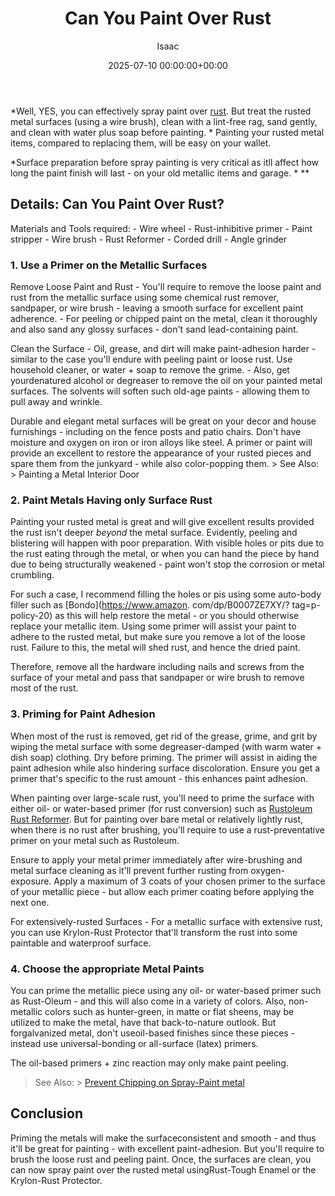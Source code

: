 ﻿---
title: Can You Paint Over Rust
description: Well, YES, you can effectively spray paint over rust. But treat the rusted metal surfaces using a wire brush, clean with a lint-free rag, sand gently, and...
slug: /can-you-paint-over-rust/
date: 2025-07-10 00:00:00+00:00
lastmod: 2025-07-10 00:00:00+03:00
author: Isaac
categories:
- DIY Paintings
tags:
- diy-paintings
- rust
layout: post
---

*Well, YES, you can effectively spray paint over [rust](https://pestpolicy.com/how-to-remove-rust-from-metal-before-painting/). But treat the rusted metal surfaces (using a wire brush), clean with a lint-free rag, sand gently, and clean with water plus soap before painting. * Painting your rusted metal items, compared to replacing them, will be easy on your wallet.

*Surface preparation before spray painting is very critical as itll affect how long the paint finish will last - on your old metallic items and garage. * **

##  Details: Can You Paint Over Rust?

Materials and Tools required: - Wire wheel - Rust-inhibitive primer - Paint stripper - Wire brush - Rust Reformer - Corded drill - Angle grinder

###  1. Use a Primer on the Metallic Surfaces

Remove Loose Paint and Rust - You'll require to remove the loose paint and rust from the metallic surface using some chemical rust remover, sandpaper, or wire brush - leaving a smooth surface for excellent paint adherence. - For peeling or chipped paint on the metal, clean it thoroughly and also sand any glossy surfaces - don't sand lead-containing paint.

Clean the Surface - Oil, grease, and dirt will make paint-adhesion harder - similar to the case you'll endure with peeling paint or loose rust. Use household cleaner, or water + soap to remove the grime. - Also, get yourdenatured alcohol or degreaser to remove the oil on your painted metal surfaces. The solvents will soften such old-age paints - allowing them to pull away and wrinkle.

Durable and elegant metal surfaces will be great on your decor and house furnishings - including on the fence posts and patio chairs. Don't have moisture and oxygen on iron or iron alloys like steel. A primer or paint will provide an excellent to restore the appearance of your rusted pieces and spare them from the junkyard - while also color-popping them. > See Also: > Painting a Metal Interior Door

###  2. Paint Metals Having only Surface Rust

Painting your rusted metal is great and will give excellent results provided the rust isn't deeper *beyond* the metal surface. Evidently, peeling and blistering will happen with poor preparation. With visible holes or pits due to the rust eating through the metal, or when you can hand the piece by hand due to being structurally weakened - paint won't stop the corrosion or metal crumbling.

For such a case, I recommend filling the holes or pis using some auto-body filler such as [Bondo](https://www.amazon. com/dp/B0007ZE7XY/? tag=p-policy-20) as this will help restore the metal - or you should otherwise replace your metallic item. Using some primer will assist your paint to adhere to the rusted metal, but make sure you remove a lot of the loose rust. Failure to this, the metal will shed rust, and hence the dried paint.

Therefore, remove all the hardware including nails and screws from the surface of your metal and pass that sandpaper or wire brush to remove most of the rust.

###  3. Priming for Paint Adhesion

When most of the rust is removed, get rid of the grease, grime, and grit by wiping the metal surface with some degreaser-damped (with warm water + dish soap) clothing. Dry before priming. The primer will assist in aiding the paint adhesion while also hindering surface discoloration. Ensure you get a primer that's specific to the rust amount - this enhances paint adhesion.

When painting over large-scale rust, you'll need to prime the surface with either oil- or water-based primer (for rust conversion) such as [Rustoleum Rust Reformer](https://pestpolicy.com/rustoleum-rust-reformer-review/). But for painting over bare metal or relatively lightly rust, when there is no rust after brushing, you'll require to use a rust-preventative primer on your metal such as Rustoleum.

Ensure to apply your metal primer immediately after wire-brushing and metal surface cleaning as it'll prevent further rusting from oxygen-exposure. Apply a maximum of 3 coats of your chosen primer to the surface of your metallic piece - but allow each primer coating before applying the next one.

For extensively-rusted Surfaces - For a metallic surface with extensive rust, you can use Krylon-Rust Protector that'll transform the rust into some paintable and waterproof surface.

###  4. Choose the appropriate Metal Paints

You can prime the metallic piece using any oil- or water-based primer such as Rust-Oleum - and this will also come in a variety of colors. Also, non-metallic colors such as hunter-green, in matte or flat sheens, may be utilized to make the metal, have that back-to-nature outlook. But forgalvanized metal, don't useoil-based finishes since these pieces - instead use universal-bonding or all-surface (latex) primers.

The oil-based primers + zinc reaction may only make paint peeling.

> See Also: > [Prevent Chipping on Spray-Paint metal](https://pestpolicy.com/how-to-keep-spray-paint-from-chipping-off-metal/)

##  Conclusion

Priming the metals will make the surfaceconsistent and smooth - and thus it'll be great for painting - with excellent paint-adhesion. But you'll require to brush the loose rust and peeling paint. Once, the surfaces are clean, you can now spray paint over the rusted metal usingRust-Tough Enamel or the Krylon-Rust Protector.

